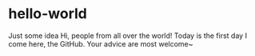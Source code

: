 # hello-world
Just some idea
Hi, people from all over the world!
Today is the first day I come here, the GitHub.
Your advice are most welcome~
